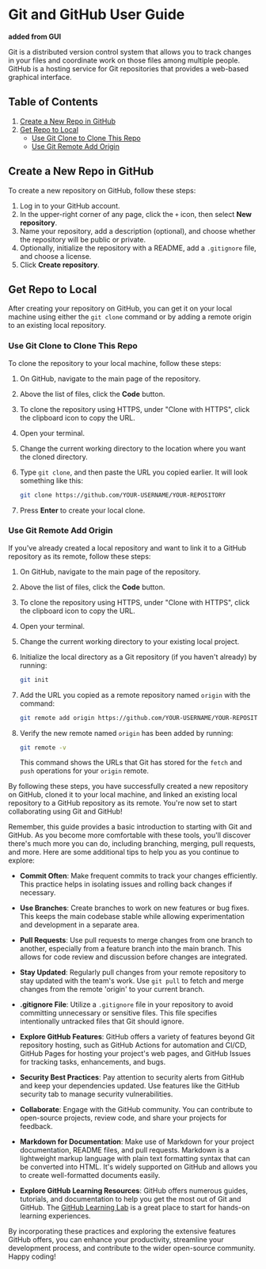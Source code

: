 # Git and GitHub User Guide

**added from GUI**

Git is a distributed version control system that allows you to track changes in your files and coordinate work on those files among multiple people. GitHub is a hosting service for Git repositories that provides a web-based graphical interface. 

## Table of Contents

1. [Create a New Repo in GitHub](#create-a-new-repo-in-github)
2. [Get Repo to Local](#get-repo-to-local)
   - [Use Git Clone to Clone This Repo](#use-git-clone-to-clone-this-repo)
   - [Use Git Remote Add Origin](#use-git-remote-add-origin)

## Create a New Repo in GitHub

To create a new repository on GitHub, follow these steps:

1. Log in to your GitHub account.
2. In the upper-right corner of any page, click the `+` icon, then select **New repository**.
3. Name your repository, add a description (optional), and choose whether the repository will be public or private.
4. Optionally, initialize the repository with a README, add a `.gitignore` file, and choose a license.
5. Click **Create repository**.

## Get Repo to Local

After creating your repository on GitHub, you can get it on your local machine using either the `git clone` command or by adding a remote origin to an existing local repository.

### Use Git Clone to Clone This Repo

To clone the repository to your local machine, follow these steps:

1. On GitHub, navigate to the main page of the repository.
2. Above the list of files, click the **Code** button.
3. To clone the repository using HTTPS, under "Clone with HTTPS", click the clipboard icon to copy the URL.
4. Open your terminal.
5. Change the current working directory to the location where you want the cloned directory.
6. Type `git clone`, and then paste the URL you copied earlier. It will look something like this:

    ```bash
    git clone https://github.com/YOUR-USERNAME/YOUR-REPOSITORY
    ```

7. Press **Enter** to create your local clone.

### Use Git Remote Add Origin

If you've already created a local repository and want to link it to a GitHub repository as its remote, follow these steps:

1. On GitHub, navigate to the main page of the repository.
2. Above the list of files, click the **Code** button.
3. To clone the repository using HTTPS, under "Clone with HTTPS", click the clipboard icon to copy the URL.
4. Open your terminal.
5. Change the current working directory to your existing local project.
6. Initialize the local directory as a Git repository (if you haven't already) by running:

    ```bash
    git init
    ```

7. Add the URL you copied as a remote repository named `origin` with the command:

    ```bash
    git remote add origin https://github.com/YOUR-USERNAME/YOUR-REPOSITORY
    ```

8. Verify the new remote named `origin` has been added by running:

    ```bash
    git remote -v
    ```

    This command shows the URLs that Git has stored for the `fetch` and `push` operations for your `origin` remote.

By following these steps, you have successfully created a new repository on GitHub, cloned it to your local machine, and linked an existing local repository to a GitHub repository as its remote. You're now set to start collaborating using Git and GitHub!

Remember, this guide provides a basic introduction to starting with Git and GitHub. As you become more comfortable with these tools, you'll discover there's much more you can do, including branching, merging, pull requests, and more. Here are some additional tips to help you as you continue to explore:

- **Commit Often**: Make frequent commits to track your changes efficiently. This practice helps in isolating issues and rolling back changes if necessary.
  
- **Use Branches**: Create branches to work on new features or bug fixes. This keeps the main codebase stable while allowing experimentation and development in a separate area.
  
- **Pull Requests**: Use pull requests to merge changes from one branch to another, especially from a feature branch into the main branch. This allows for code review and discussion before changes are integrated.

- **Stay Updated**: Regularly pull changes from your remote repository to stay updated with the team's work. Use `git pull` to fetch and merge changes from the remote 'origin' to your current branch.

- **.gitignore File**: Utilize a `.gitignore` file in your repository to avoid committing unnecessary or sensitive files. This file specifies intentionally untracked files that Git should ignore.

- **Explore GitHub Features**: GitHub offers a variety of features beyond Git repository hosting, such as GitHub Actions for automation and CI/CD, GitHub Pages for hosting your project's web pages, and GitHub Issues for tracking tasks, enhancements, and bugs.

- **Security Best Practices**: Pay attention to security alerts from GitHub and keep your dependencies updated. Use features like the GitHub security tab to manage security vulnerabilities.

- **Collaborate**: Engage with the GitHub community. You can contribute to open-source projects, review code, and share your projects for feedback.

- **Markdown for Documentation**: Make use of Markdown for your project documentation, README files, and pull requests. Markdown is a lightweight markup language with plain text formatting syntax that can be converted into HTML. It's widely supported on GitHub and allows you to create well-formatted documents easily.

- **Explore GitHub Learning Resources**: GitHub offers numerous guides, tutorials, and documentation to help you get the most out of Git and GitHub. The [GitHub Learning Lab](https://lab.github.com/) is a great place to start for hands-on learning experiences.

By incorporating these practices and exploring the extensive features GitHub offers, you can enhance your productivity, streamline your development process, and contribute to the wider open-source community. Happy coding!

